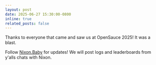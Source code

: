 ```yaml
---
layout: post
date: 2025-06-27 15:30:00-0800
inline: true
related_posts: false
---
```

Thanks to everyone that came and saw us at OpenSauce 2025! It was a blast.

Follow <a href="https://nixon.baby">Nixon.Baby</a> for updates! We will post logs and leaderboards from y'alls chats with Nixon.
